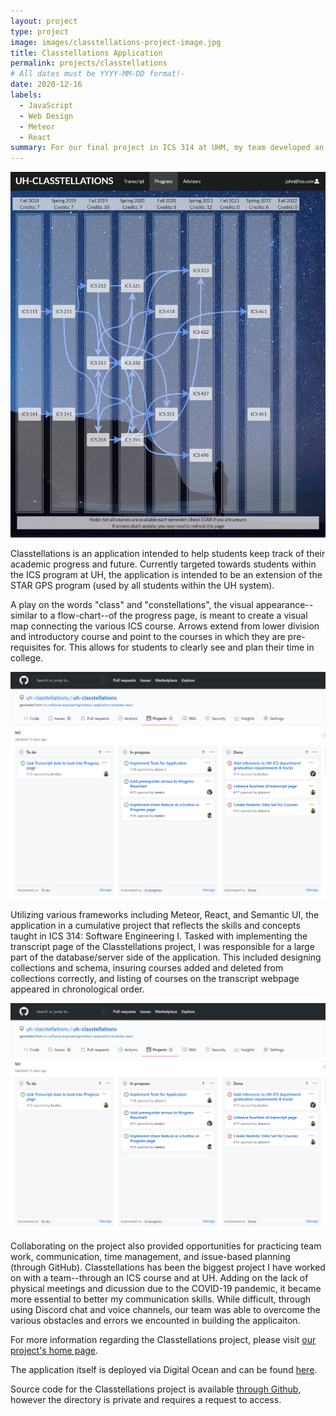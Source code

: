 ```yaml
---
layout: project
type: project
image: images/classtellations-project-image.jpg
title: Classtellations Application
permalink: projects/classtellations
# All dates must be YYYY-MM-DD format!-
date: 2020-12-16
labels:
  - JavaScript
  - Web Design
  - Meteor
  - React
summary: For our final project in ICS 314 at UHM, my team developed an application for a flow-chart inspired view of academic progress.
---
```


<img class="ui medium left floated rounded image" src="../images/classtellations-progress-page.jpg">

Classtellations is an application intended to help students keep track of their academic progress and future. Currently targeted towards students within the ICS program at UH, the application is intended to be an extension of the STAR GPS program (used by all students within the UH system).

A play on the words "class" and "constellations", the visual appearance--similar to a flow-chart--of the progress page, is meant to create a visual map connecting the various ICS course. Arrows extend from lower division and introductory course and point to the courses in which they are pre-requisites for. This allows for students to clearly see and plan their time in college.

<img class="ui medium right floated rounded image" src="../images/github-issues.png">

Utilizing various frameworks including Meteor, React, and Semantic UI, the application in a cumulative project that reflects the skills and concepts taught in ICS 314: Software Engineering I. Tasked with implementing the transcript page of the Classtellations project, I was responsible for a large part of the database/server side of the application. This included designing collections and schema, insuring courses added and deleted from collections correctly, and listing of courses on the transcript webpage appeared in chronological order.

<img class="ui medium right floated rounded image" src="../images/github-issues.png">

Collaborating on the project also provided opportunities for practicing team work, communication, time management, and issue-based planning (through GitHub). Classtellations has been the biggest project I have worked on with a team--through an ICS course and at UH. Adding on the lack of physical meetings and dicussion due to the COVID-19 pandemic, it became more essential to better my communication skills. While difficult, through using Discord chat and voice channels, our team was able to overcome the various obstacles and errors we encounted in building the applicaiton.

For more information regarding the Classtellations project, please visit [our project's home page](https://uh-classtellations.github.io/).

The application itself is deployed via Digital Ocean and can be found [here](https://classtellations.xyz/#/).

Source code for the Classtellations project is available [through Github](https://github.com/uh-classtellations/uh-classtellations), however the directory is private and requires a request to access.


